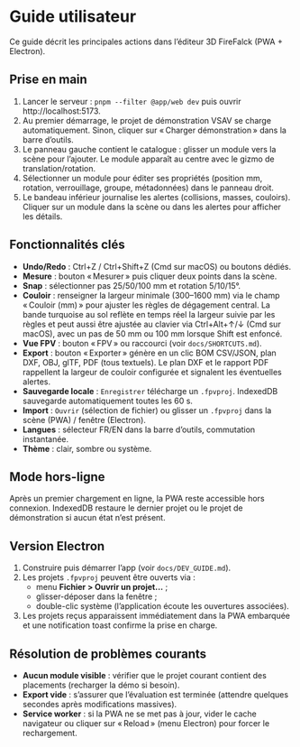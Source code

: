 # Guide utilisateur

Ce guide décrit les principales actions dans l’éditeur 3D FireFalck (PWA + Electron).

## Prise en main

1. Lancer le serveur : `pnpm --filter @app/web dev` puis ouvrir http://localhost:5173.
2. Au premier démarrage, le projet de démonstration VSAV se charge automatiquement. Sinon, cliquer sur « Charger
   démonstration » dans la barre d’outils.
3. Le panneau gauche contient le catalogue : glisser un module vers la scène pour l’ajouter. Le module apparaît au
   centre avec le gizmo de translation/rotation.
4. Sélectionner un module pour éditer ses propriétés (position mm, rotation, verrouillage, groupe, métadonnées) dans
   le panneau droit.
5. Le bandeau inférieur journalise les alertes (collisions, masses, couloirs). Cliquer sur un module dans la scène ou
   dans les alertes pour afficher les détails.

## Fonctionnalités clés

- **Undo/Redo** : Ctrl+Z / Ctrl+Shift+Z (Cmd sur macOS) ou boutons dédiés.
- **Mesure** : bouton « Mesurer » puis cliquer deux points dans la scène.
- **Snap** : sélectionner pas 25/50/100 mm et rotation 5/10/15°.
- **Couloir** : renseigner la largeur minimale (300–1600 mm) via le champ « Couloir (mm) » pour ajuster les règles de
  dégagement central. La bande turquoise au sol reflète en temps réel la largeur suivie par les règles et peut aussi
  être ajustée au clavier via Ctrl+Alt+↑/↓ (Cmd sur macOS), avec un pas de 50 mm ou 100 mm lorsque Shift est enfoncé.
- **Vue FPV** : bouton « FPV » ou raccourci (voir `docs/SHORTCUTS.md`).
- **Export** : bouton « Exporter » génère en un clic BOM CSV/JSON, plan DXF, OBJ, glTF, PDF (tous textuels). Le plan
  DXF et le rapport PDF rappellent la largeur de couloir configurée et signalent les éventuelles alertes.
- **Sauvegarde locale** : `Enregistrer` télécharge un `.fpvproj`. IndexedDB sauvegarde automatiquement toutes les 60 s.
- **Import** : `Ouvrir` (sélection de fichier) ou glisser un `.fpvproj` dans la scène (PWA) / fenêtre (Electron).
- **Langues** : sélecteur FR/EN dans la barre d’outils, commutation instantanée.
- **Thème** : clair, sombre ou système.

## Mode hors-ligne

Après un premier chargement en ligne, la PWA reste accessible hors connexion. IndexedDB restaure le dernier projet
ou le projet de démonstration si aucun état n’est présent.

## Version Electron

1. Construire puis démarrer l’app (voir `docs/DEV_GUIDE.md`).
2. Les projets `.fpvproj` peuvent être ouverts via :
   - menu **Fichier > Ouvrir un projet…** ;
   - glisser-déposer dans la fenêtre ;
   - double-clic système (l’application écoute les ouvertures associées).
3. Les projets reçus apparaissent immédiatement dans la PWA embarquée et une notification toast confirme la prise en
   charge.

## Résolution de problèmes courants

- **Aucun module visible** : vérifier que le projet courant contient des placements (recharger la démo si besoin).
- **Export vide** : s’assurer que l’évaluation est terminée (attendre quelques secondes après modifications massives).
- **Service worker** : si la PWA ne se met pas à jour, vider le cache navigateur ou cliquer sur « Reload » (menu
  Electron) pour forcer le rechargement.

